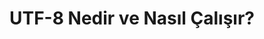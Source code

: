 ---
layout: medium-post
title: UTF-8 Nedir ve Nasıl Çalışır?
ext-url: https://medium.com/@gokhansengun/utf-8-nedir-ve-nas%C4%B1l-%C3%A7al%C4%B1%C5%9F%C4%B1r-a7cd3a874b1c
lang: tr
medium: yes
---
